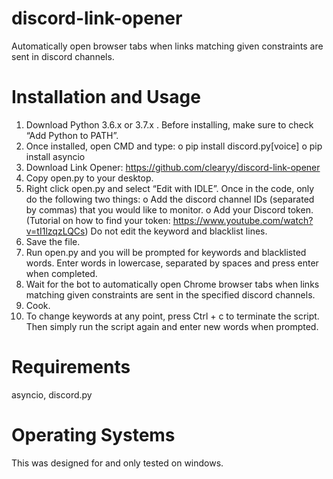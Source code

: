 # discord-link-opener
Automatically open browser tabs when links matching given constraints are sent in discord channels.

# Installation and Usage
1.    Download Python 3.6.x or 3.7.x . Before installing, make sure to check “Add Python to PATH”.
2.   Once installed, open CMD and type: 
                 o    pip install discord.py[voice]
                 o    pip install asyncio
3.    Download Link Opener: https://github.com/clearyy/discord-link-opener
4.    Copy open.py to your desktop.
5.    Right click open.py and select “Edit with IDLE”. Once in the code, only do the following two things:
                 o    Add the discord channel IDs (separated by commas) that you would like to monitor.
                 o    Add your Discord token. (Tutorial on how to find your token: 
                        https://www.youtube.com/watch?v=tI1lzqzLQCs)
      Do not edit the keyword and blacklist lines.
6.    Save the file.
7.    Run open.py and you will be prompted for keywords and blacklisted words. Enter words in lowercase, separated by spaces and press enter when completed.
8.    Wait for the bot to automatically open Chrome browser tabs when links matching given constraints are sent in the specified discord channels. 
9.    Cook.
10.   To change keywords at any point, press Ctrl + c to terminate the script. Then simply run the script again and enter new words when prompted.

# Requirements
asyncio, discord.py

# Operating Systems
This was designed for and only tested on windows.

